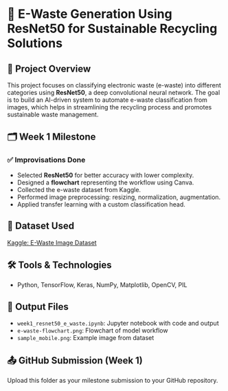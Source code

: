 
# 🌱 E-Waste Generation Using ResNet50 for Sustainable Recycling Solutions

## 📌 Project Overview
This project focuses on classifying electronic waste (e-waste) into different categories using **ResNet50**, a deep convolutional neural network. The goal is to build an AI-driven system to automate e-waste classification from images, which helps in streamlining the recycling process and promotes sustainable waste management.

## 🗂️ Week 1 Milestone

### ✅ Improvisations Done
- Selected **ResNet50** for better accuracy with lower complexity.
- Designed a **flowchart** representing the workflow using Canva.
- Collected the e-waste dataset from Kaggle.
- Performed image preprocessing: resizing, normalization, augmentation.
- Applied transfer learning with a custom classification head.

## 🔗 Dataset Used
[Kaggle: E-Waste Image Dataset](https://www.kaggle.com/datasets/akshat103/e-waste-image-dataset)

## 🛠️ Tools & Technologies
- Python, TensorFlow, Keras, NumPy, Matplotlib, OpenCV, PIL

## 📄 Output Files
- `week1_resnet50_e_waste.ipynb`: Jupyter notebook with code and output
- `e-waste-flowchart.png`: Flowchart of model workflow
- `sample_mobile.png`: Example image from dataset

## 📤 GitHub Submission (Week 1)
Upload this folder as your milestone submission to your GitHub repository.
